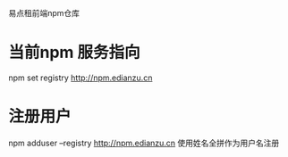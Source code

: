 易点租前端npm仓库

# 当前npm 服务指向
npm set registry http://npm.edianzu.cn
# 注册用户
npm adduser –registry http://npm.edianzu.cn
使用姓名全拼作为用户名注册
